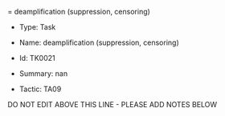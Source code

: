 = deamplification (suppression, censoring)

* Type: Task

* Name: deamplification (suppression, censoring)

* Id: TK0021

* Summary: nan

* Tactic: TA09

DO NOT EDIT ABOVE THIS LINE - PLEASE ADD NOTES BELOW
